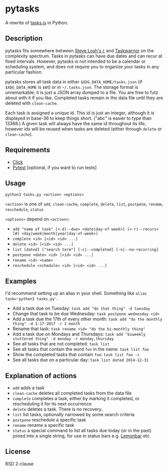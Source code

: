 # pytasks

A rewrite of [tasks.js](https://github.com/zandrmartin/tasks.js) in Python.

## Description

pytasks fits somewhere between [Steve Losh's `t`](https://github.com/sjl/t) and
[Taskwarrior](https://taskwarrior.org/) on the complexity spectrum. Tasks in
pytasks can have due dates and can recur at fixed intervals. However, pytasks
is not intended to be a calendar or scheduling system, and does not require you
to organize your tasks in any particular fashion.

pytasks stores all task data in either `$XDG_DATA_HOME/tasks.json` (if
`$XDG_DATA_HOME` is set) or in `~/.tasks.json`. The storage format is
unremarkable; it is just a JSON array dumped to a file. You are free to futz
about with it if you like. Completed tasks remain in the data file until they
are deleted with `clean-cache`.

Each task is assigned a unique id. This id is just an integer, although it is
displayed in base-36 to keep things short. ("abc" is easier to type than
13368.) A given task will always have the same id throughout its life, however
ids will be reused when tasks are deleted (either through `delete` or
`clean-cache`).

## Requirements

- [Click](http://click.pocoo.org)
- [Pytest](https://pytest.org) [optional, if you want to run tests]

## Usage

`python3 tasks.py <action> <options>`

`<action>` is one of `add`, `clean-cache`, `complete`, `delete`, `list`,
`postpone`, `rename`, `reschedule`, `status`

`<options>` depend on `<action>`:

- `add "name of task" [<-d|--due> <date|day-of-week>] [<-r|--recurs> [#] <day|week|month|year|day-of-week>]`
- `complete <id> [<id> <id> ...]`
- `delete <id> [<id> <id> ...]`
- `list [dated] ["search term"] [-c|--completed] [-n|--no-recurring]`
- `postpone <date> <id> [<id> <id> ...]`
- `rename <id> <name>`
- `reschedule <schedule> <id> [<id> <id> ...]`

## Examples

I'd recommend setting up an alias in your shell. Something like `alias task='python3 tasks.py'`.

- Add a task due on Tuesday: `task add "do that thing" -d tuesday`
- Change that task to be due Wednesday: `task postpone wednesday <id>`
- Add a task due the 17th of every other month: `task add "do the monthly
  thing" -d 1-17-2017 -r 2 month`
- Rename that task: `task rename <id> "do the bi-monthly thing"`
- Add a task due on Mondays and Thursdays: `task add "biweekly stuttered thing"
  -d monday -r monday,thursday`
- See all tasks that are not completed: `task list`
- See all tasks that contain the word `foo` in the name: `task list foo`
- Show the completed tasks that contain `foo`: `task list foo -c`
- See all tasks due on a particular day: `task list dated 2014-12-31`

## Explanation of actions

- `add` adds a task
- `clean-cache` deletes all completed tasks from the data file
- `complete` completes a task, either by marking it completed, or rescheduling
  it for its next occurrence
- `delete` deletes a task. There is no recovery.
- `list` list tasks, optionally narrowed by some search criteria
- `postpone` reschedule a specific task
- `rename` rename a specific task
- `status` a special command to list all tasks due today (or in the past)
  joined into a single string, for use in status bars e.g.
  [Lemonbar](https://github.com/LemonBoy/bar) etc.

## License

BSD 2-clause
